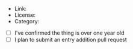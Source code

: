 <!-- issue title format: Nominate <name>: <brief description> -->

<!-- none of these is optional unless stated otherwise -->

* Link: 
* License: 
* Category: 
* [ ] I've confirmed the thing is over one year old  <!-- check with [x] -->
* [ ] I plan to submit an entry addition pull request  <!-- optional -->
